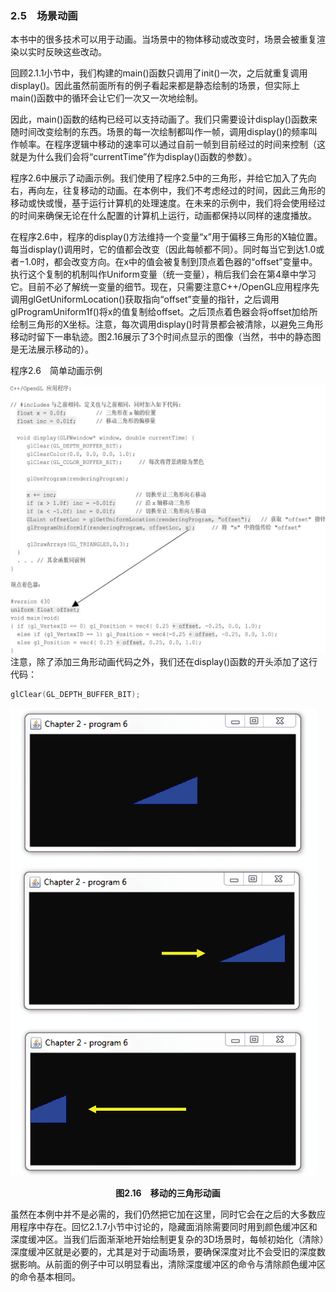 ### 2.5　场景动画

本书中的很多技术可以用于动画。当场景中的物体移动或改变时，场景会被重复渲染以实时反映这些改动。

回顾2.1.1小节中，我们构建的main()函数只调用了init()一次，之后就重复调用display()。因此虽然前面所有的例子看起来都是静态绘制的场景，但实际上main()函数中的循环会让它们一次又一次地绘制。

因此，main()函数的结构已经可以支持动画了。我们只需要设计display()函数来随时间改变绘制的东西。场景的每一次绘制都叫作一帧，调用display()的频率叫作帧率。在程序逻辑中移动的速率可以通过自前一帧到目前经过的时间来控制（这就是为什么我们会将“currentTime”作为display()函数的参数）。

程序2.6中展示了动画示例。我们使用了程序2.5中的三角形，并给它加入了先向右，再向左，往复移动的动画。在本例中，我们不考虑经过的时间，因此三角形的移动或快或慢，基于运行计算机的处理速度。在未来的示例中，我们将会使用经过的时间来确保无论在什么配置的计算机上运行，动画都保持以同样的速度播放。

在程序2.6中，程序的display()方法维持一个变量“x”用于偏移三角形的X轴位置。每当display()调用时，它的值都会改变（因此每帧都不同）。同时每当它到达1.0或者−1.0时，都会改变方向。在x中的值会被复制到顶点着色器的“offset”变量中。执行这个复制的机制叫作Uniform变量（统一变量），稍后我们会在第4章中学习它。目前不必了解统一变量的细节。现在，只需要注意C++/OpenGL应用程序先调用glGetUniformLocation()获取指向“offset”变量的指针，之后调用glProgramUniform1f()将x的值复制给offset。之后顶点着色器会将offset加给所绘制三角形的X坐标。注意，每次调用display()时背景都会被清除，以避免三角形移动时留下一串轨迹。图2.16展示了3个时间点显示的图像（当然，书中的静态图是无法展示移动的）。

程序2.6　简单动画示例

![52.jpg](../images/52.jpg)
注意，除了添加三角形动画代码之外，我们还在display()函数的开头添加了这行代码：

```c
glClear(GL_DEPTH_BUFFER_BIT);
```

![53.png](../images/53.png)
<center class="my_markdown"><b class="my_markdown">图2.16　移动的三角形动画</b></center>

虽然在本例中并不是必需的，我们仍然把它加在这里，同时它会在之后的大多数应用程序中存在。回忆2.1.7小节中讨论的，隐藏面消除需要同时用到颜色缓冲区和深度缓冲区。当我们后面渐渐地开始绘制更复杂的3D场景时，每帧初始化（清除）深度缓冲区就是必要的，尤其是对于动画场景，要确保深度对比不会受旧的深度数据影响。从前面的例子中可以明显看出，清除深度缓冲区的命令与清除颜色缓冲区的命令基本相同。

